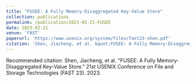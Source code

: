 ```yaml
---
title: "FUSEE: A Fully Memory-Disaggregated Key-Value Store"
collection: publications
permalink: /publication/2023-02-21-FUSEE
date: 2023-02-21
venue: 'FAST'
paperurl: 'https://www.usenix.org/system/files/fast23-shen.pdf'
citation: 'Shen, Jiacheng, et al. &quot;FUSEE: A Fully Memory-Disaggregated Key-Value Store.&quot; 21st USENIX Conference on File and Storage Technologies (FAST 23). 2023.'
---
```

Recommended citation: Shen, Jiacheng, et al. "FUSEE: A Fully Memory-Disaggregated Key-Value Store." 21st USENIX Conference on File and Storage Technologies (FAST 23). 2023.